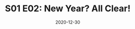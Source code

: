 ---
title: "S01 E02: New Year? All Clear!"
date: 2020-12-30
description: "Bittersweet Family Time, Productive Twittering, and Technological Progress in 2020"
tags: ["Newsletter"]
canonicalUrl: "https://tinyletter.com/nikhilthota/letters/s01-e02-new-year-all-clear"
readingTime: "7"
favorite: false
emoji: 🎉
image: "https://gallery.tinyletterapp.com/98f34d2799c1cf5f6a40df4141ffc703d70dc107/images/744a22e5-cb6a-4c6b-8381-a2db81284267.png"
---